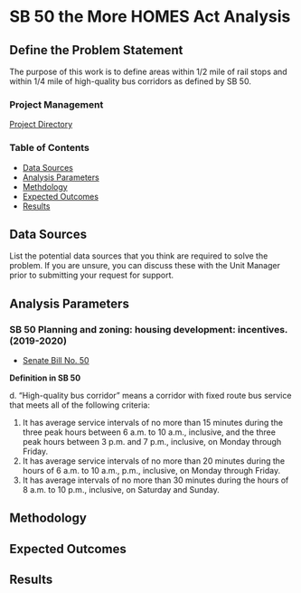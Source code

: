 # SB 50 the More HOMES Act Analysis

## Define the Problem Statement

The purpose of this work is to define areas within 1/2 mile of rail stops and within 1/4 mile of high-quality bus corridors as defined by SB 50. 

### Project Management 

[Project Directory](https://mtcdrive.box.com/s/2jw926ve1acot4t2ol18vq6gt9tl3v1z)

### Table of Contents
- [Data Sources](#data-sources)
- [Analysis Parameters](#analysis-parameters)
- [Methdology](#methodology)
- [Expected Outcomes](#expected-outcomes)
- [Results](#results) 

## Data Sources

List the potential data sources that you think are required to solve the problem. If you are unsure, you can discuss these with the Unit Manager prior to submitting your request for support.

## Analysis Parameters

### SB 50 Planning and zoning: housing development: incentives. (2019-2020)
- [Senate Bill No. 50](https://leginfo.legislature.ca.gov/faces/billTextClient.xhtml?bill_id=201920200SB50)

**Definition in SB 50**

d. “High-quality bus corridor” means a corridor with fixed route bus service that meets all of the following criteria:
1. It has average service intervals of no more than 15 minutes during the three peak hours between 6 a.m. to 10 a.m., inclusive, and the three peak hours between 3 p.m. and 7 p.m., inclusive, on Monday through Friday.
2. It has average service intervals of no more than 20 minutes during the hours of 6 a.m. to 10 a.m., p.m., inclusive, on Monday through Friday.
3. It has average intervals of no more than 30 minutes during the hours of 8 a.m. to 10 p.m., inclusive, on Saturday and Sunday.


## Methodology


## Expected Outcomes


## Results

